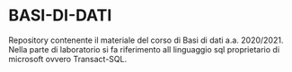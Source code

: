 # BASI-DI-DATI
Repository contenente il materiale del corso di Basi di dati a.a. 2020/2021.
Nella parte di laboratorio si fa riferimento all linguaggio sql proprietario di microsoft ovvero Transact-SQL.

